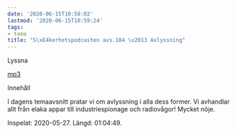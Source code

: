 ```yaml
---
date: '2020-06-15T10:58:02'
lastmod: '2020-06-15T10:59:24'
tags:
- tema
title: "S\xE4kerhetspodcasten avs.184 \u2013 Avlyssning"
---
```

Lyssna

[mp3](https://traffic.libsyn.com/secure/sakerhetspodcasten/2020-05-27_Avlyssning.mp3)

Innehåll

I dagens temaavsnitt pratar vi om avlyssning i alla dess former. Vi avhandlar allt
från elaka appar till industriespionage och radiovågor! Mycket nöje.

Inspelat: 2020-05-27. Längd: 01:04:49.

